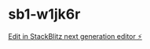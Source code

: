 # sb1-w1jk6r

[Edit in StackBlitz next generation editor ⚡️](https://stackblitz.com/~/github.com/Oladipopreserve-19/sb1-w1jk6r)